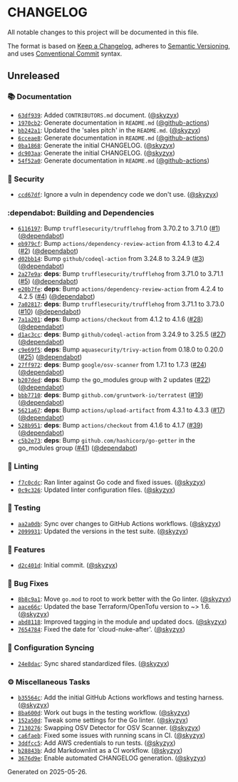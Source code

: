 # CHANGELOG

All notable changes to this project will be documented in this file.

The format is based on [Keep a Changelog](https://keepachangelog.com), adheres to [Semantic Versioning](https://semver.org), and uses [Conventional Commit](https://www.conventionalcommits.org) syntax.

## Unreleased

### :books: Documentation

* [`63df939`](https://github.com/northwood-labs/terraform-provider-corefunc/commit/63df93904c750bae7611fd336b42578123a431c5): Added `CONTRIBUTORS.md` document. ([@skyzyx](https://github.com/skyzyx))
* [`1970cb2`](https://github.com/northwood-labs/terraform-provider-corefunc/commit/1970cb2a5e703d33cad2fdfc0d14512378f360c4): Generate documentation in `README.md` ([@github-actions](https://github.com/github-actions))
* [`bb242a1`](https://github.com/northwood-labs/terraform-provider-corefunc/commit/bb242a185180f1c89953066dfde639334b300353): Updated the 'sales pitch' in the `README.md`. ([@skyzyx](https://github.com/skyzyx))
* [`6cceae8`](https://github.com/northwood-labs/terraform-provider-corefunc/commit/6cceae836a24668945bd38ad7f58c7851d8ae0ad): Generate documentation in `README.md` ([@github-actions](https://github.com/github-actions))
* [`0ba1868`](https://github.com/northwood-labs/terraform-provider-corefunc/commit/0ba18683a27fbbfcc632514bd348088a3e6f5cdd): Generate the initial CHANGELOG. ([@skyzyx](https://github.com/skyzyx))
* [`dc903aa`](https://github.com/northwood-labs/terraform-provider-corefunc/commit/dc903aa3cce17847009f21ed736982282714d6bd): Generate the initial CHANGELOG. ([@skyzyx](https://github.com/skyzyx))
* [`54f52a0`](https://github.com/northwood-labs/terraform-provider-corefunc/commit/54f52a01242236c6f17bfb7188c77d1fcaf2ee58): Generate documentation in `README.md` ([@github-actions](https://github.com/github-actions))

### :closed_lock_with_key: Security

* [`ccd67df`](https://github.com/northwood-labs/terraform-provider-corefunc/commit/ccd67df6b74cecc3e212320402a49a44d6e5425d): Ignore a vuln in dependency code we don't use. ([@skyzyx](https://github.com/skyzyx))

### :dependabot: Building and Dependencies

* [`6116197`](https://github.com/northwood-labs/terraform-provider-corefunc/commit/61161974c0c42f4966e3082b40b3384073f05196): Bump `trufflesecurity/trufflehog` from 3.70.2 to 3.71.0 ([#1](https://github.com/northwood-labs/mod-aws-resource-tags/issues/1)) ([@dependabot](https://github.com/dependabot))
* [`eb979cf`](https://github.com/northwood-labs/terraform-provider-corefunc/commit/eb979cf09fc02f1f795008e0439dfd6a11b7739d): Bump `actions/dependency-review-action` from 4.1.3 to 4.2.4 ([#2](https://github.com/northwood-labs/mod-aws-resource-tags/issues/2)) ([@dependabot](https://github.com/dependabot))
* [`d02bb14`](https://github.com/northwood-labs/terraform-provider-corefunc/commit/d02bb143774a10c298ed60e81d782bc4b008ed05): Bump `github/codeql-action` from 3.24.8 to 3.24.9 ([#3](https://github.com/northwood-labs/mod-aws-resource-tags/issues/3)) ([@dependabot](https://github.com/dependabot))
* [`2a27e9a`](https://github.com/northwood-labs/terraform-provider-corefunc/commit/2a27e9ad19c252fda6edb54fee24d4814941120b): **deps**: Bump `trufflesecurity/trufflehog` from 3.71.0 to 3.71.1 ([#5](https://github.com/northwood-labs/mod-aws-resource-tags/issues/5)) ([@dependabot](https://github.com/dependabot))
* [`e20b7fe`](https://github.com/northwood-labs/terraform-provider-corefunc/commit/e20b7fe2bb3799ba40ef26f97b9537cf0d520181): **deps**: Bump `actions/dependency-review-action` from 4.2.4 to 4.2.5 ([#4](https://github.com/northwood-labs/mod-aws-resource-tags/issues/4)) ([@dependabot](https://github.com/dependabot))
* [`7a02817`](https://github.com/northwood-labs/terraform-provider-corefunc/commit/7a028176f75d11df0d8d6bf68c0053e4ddd76966): **deps**: Bump `trufflesecurity/trufflehog` from 3.71.1 to 3.73.0 ([#10](https://github.com/northwood-labs/mod-aws-resource-tags/issues/10)) ([@dependabot](https://github.com/dependabot))
* [`7a1a201`](https://github.com/northwood-labs/terraform-provider-corefunc/commit/7a1a2017d80500ef452d1ab2d4f12ef64325a8b4): **deps**: Bump `actions/checkout` from 4.1.2 to 4.1.6 ([#28](https://github.com/northwood-labs/mod-aws-resource-tags/issues/28)) ([@dependabot](https://github.com/dependabot))
* [`d1ac3cc`](https://github.com/northwood-labs/terraform-provider-corefunc/commit/d1ac3cc4e0652655c47ab08c0b3b2a1d1e8db04c): **deps**: Bump `github/codeql-action` from 3.24.9 to 3.25.5 ([#27](https://github.com/northwood-labs/mod-aws-resource-tags/issues/27)) ([@dependabot](https://github.com/dependabot))
* [`c9e69f5`](https://github.com/northwood-labs/terraform-provider-corefunc/commit/c9e69f588f588f7b07bcc370f7c23570506bbf36): **deps**: Bump `aquasecurity/trivy-action` from 0.18.0 to 0.20.0 ([#25](https://github.com/northwood-labs/mod-aws-resource-tags/issues/25)) ([@dependabot](https://github.com/dependabot))
* [`27ff972`](https://github.com/northwood-labs/terraform-provider-corefunc/commit/27ff9723037a7f7b40bba2df1c5913ebd25d5008): **deps**: Bump `google/osv-scanner` from 1.7.1 to 1.7.3 ([#24](https://github.com/northwood-labs/mod-aws-resource-tags/issues/24)) ([@dependabot](https://github.com/dependabot))
* [`b207ded`](https://github.com/northwood-labs/terraform-provider-corefunc/commit/b207ded89814e121f92e72df85cefb785dde09be): **deps**: Bump `the` go_modules group with 2 updates ([#22](https://github.com/northwood-labs/mod-aws-resource-tags/issues/22)) ([@dependabot](https://github.com/dependabot))
* [`bbb7710`](https://github.com/northwood-labs/terraform-provider-corefunc/commit/bbb7710f2fd24d18e6343859298e5faf8de276c2): **deps**: Bump `github.com/gruntwork-io/terratest` ([#19](https://github.com/northwood-labs/mod-aws-resource-tags/issues/19)) ([@dependabot](https://github.com/dependabot))
* [`5621a67`](https://github.com/northwood-labs/terraform-provider-corefunc/commit/5621a679d4075aae03c4d7d9339ae67d734d1db7): **deps**: Bump `actions/upload-artifact` from 4.3.1 to 4.3.3 ([#17](https://github.com/northwood-labs/mod-aws-resource-tags/issues/17)) ([@dependabot](https://github.com/dependabot))
* [`528b951`](https://github.com/northwood-labs/terraform-provider-corefunc/commit/528b95120013eed6109c2df8cf89d7e0bf06ca4d): **deps**: Bump `actions/checkout` from 4.1.6 to 4.1.7 ([#39](https://github.com/northwood-labs/mod-aws-resource-tags/issues/39)) ([@dependabot](https://github.com/dependabot))
* [`c5b2e73`](https://github.com/northwood-labs/terraform-provider-corefunc/commit/c5b2e73de3fd1bf7d72bbc36333b212a6e294650): **deps**: Bump `github.com/hashicorp/go-getter` in the go_modules group ([#41](https://github.com/northwood-labs/mod-aws-resource-tags/issues/41)) ([@dependabot](https://github.com/dependabot))

### :soap: Linting

* [`f7c0cdc`](https://github.com/northwood-labs/terraform-provider-corefunc/commit/f7c0cdca410fcd6e43fd4f3b66115bb007c9701e): Ran linter against Go code and fixed issues. ([@skyzyx](https://github.com/skyzyx))
* [`0c9c326`](https://github.com/northwood-labs/terraform-provider-corefunc/commit/0c9c3261135bfb94c0a660c390bf74a3f2f26af3): Updated linter configuration files. ([@skyzyx](https://github.com/skyzyx))

### :test_tube: Testing

* [`aa2a0db`](https://github.com/northwood-labs/terraform-provider-corefunc/commit/aa2a0db5665d9044e950789e6459f09dc966cd34): Sync over changes to GitHub Actions workflows. ([@skyzyx](https://github.com/skyzyx))
* [`2099931`](https://github.com/northwood-labs/terraform-provider-corefunc/commit/2099931648f793cd6d9729c65787bd13f08f6fb8): Updated the versions in the test suite. ([@skyzyx](https://github.com/skyzyx))

### <!-- 0 -->:rocket: Features

* [`d2c401d`](https://github.com/northwood-labs/terraform-provider-corefunc/commit/d2c401d4676666fffc35974f490f09e0fb94f10f): Initial commit. ([@skyzyx](https://github.com/skyzyx))

### <!-- 1 -->:bug: Bug Fixes

* [`8b8c9a1`](https://github.com/northwood-labs/terraform-provider-corefunc/commit/8b8c9a127afcc6ff8ac8707ce7f75ea039affc70): Move `go.mod` to root to work better with the Go linter. ([@skyzyx](https://github.com/skyzyx))
* [`aace66c`](https://github.com/northwood-labs/terraform-provider-corefunc/commit/aace66c2aa5ae459ad4f0f35be05da5dea1c67b3): Updated the base Terraform/OpenTofu version to ~> 1.6. ([@skyzyx](https://github.com/skyzyx))
* [`abd8118`](https://github.com/northwood-labs/terraform-provider-corefunc/commit/abd81185c4af2227660937830f4fea55c9c1d914): Improved tagging in the module and updated docs. ([@skyzyx](https://github.com/skyzyx))
* [`7654784`](https://github.com/northwood-labs/terraform-provider-corefunc/commit/7654784e33b66aca59b5447230ed43a12fba9674): Fixed the date for 'cloud-nuke-after'. ([@skyzyx](https://github.com/skyzyx))

### <!-- ZXX -->:arrows_counterclockwise: Configuration Syncing

* [`24e8dac`](https://github.com/northwood-labs/terraform-provider-corefunc/commit/24e8dac8b2ca76b14d0e11a2645cb63a5f57cd03): Sync shared standardized files. ([@skyzyx](https://github.com/skyzyx))

### <!-- ZZZ -->:gear: Miscellaneous Tasks

* [`b35564c`](https://github.com/northwood-labs/terraform-provider-corefunc/commit/b35564c3ac1d2e1d9d02100e7bb6fde90bf34256): Add the initial GitHub Actions workflows and testing harness. ([@skyzyx](https://github.com/skyzyx))
* [`8ba600d`](https://github.com/northwood-labs/terraform-provider-corefunc/commit/8ba600d2099e1c1bc1a7dfd2f4baf3a211734783): Work out bugs in the testing workflow. ([@skyzyx](https://github.com/skyzyx))
* [`152a50d`](https://github.com/northwood-labs/terraform-provider-corefunc/commit/152a50d8b31478b3cc535f2005f7c28f79623ef7): Tweak some settings for the Go linter. ([@skyzyx](https://github.com/skyzyx))
* [`7130276`](https://github.com/northwood-labs/terraform-provider-corefunc/commit/7130276c26acd2658ab3edcc8c2fda5e1dbd9629): Swapping OSV Detector for OSV Scanner. ([@skyzyx](https://github.com/skyzyx))
* [`ca6faeb`](https://github.com/northwood-labs/terraform-provider-corefunc/commit/ca6faeb9de61d31c53b2f28d30ae09a49c2d78f2): Fixed some issues with running scans in CI. ([@skyzyx](https://github.com/skyzyx))
* [`3ddfcc5`](https://github.com/northwood-labs/terraform-provider-corefunc/commit/3ddfcc5e16f93e3dd92aa7df2f7b517f459b32cf): Add AWS credentials to run tests. ([@skyzyx](https://github.com/skyzyx))
* [`b28843b`](https://github.com/northwood-labs/terraform-provider-corefunc/commit/b28843b74e7559ae4e2635e364cbba9d1b08a386): Add Markdownlint as a CI workflow. ([@skyzyx](https://github.com/skyzyx))
* [`3676d9e`](https://github.com/northwood-labs/terraform-provider-corefunc/commit/3676d9e072510d70133f8192ca3ae3c32578be1a): Enable automated CHANGELOG generation. ([@skyzyx](https://github.com/skyzyx))

<p>Generated on 2025-05-26.</p>
